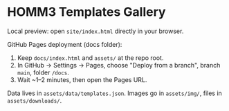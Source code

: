 # HOMM3 Templates Gallery

Local preview: open `site/index.html` directly in your browser.

GitHub Pages deployment (docs folder):
1. Keep `docs/index.html` and `assets/` at the repo root.
2. In GitHub → Settings → Pages, choose "Deploy from a branch", branch `main`, folder `/docs`.
3. Wait ~1–2 minutes, then open the Pages URL.

Data lives in `assets/data/templates.json`. Images go in `assets/img/`, files in `assets/downloads/`.

